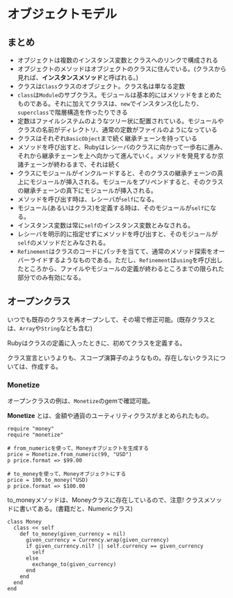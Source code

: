# オブジェクトモデル
## まとめ
  - オブジェクトは複数のインスタンス変数とクラスへのリンクで構成される
  - オブジェクトのメソッドはオブジェクトのクラスに住んでいる。(クラスから見れば、**インスタンスメソッド**と呼ばれる。)
  - クラスは`Class`クラスのオブジェクト。クラス名は単なる定数
  - `class`は`Module`のサブクラス。モジュールは基本的にはメソッドをまとめたものである。それに加えてクラスは、`new`でインスタンス化したり、`superclass`で階層構造を作ったりできる
  - 定数はファイルシステムのようなツリー状に配置されている。モジュールやクラスの名前がディレクトリ、通常の定数がファイルのようになっている
  - クラスはそれぞれ`BasicObject`まで続く継承チェーンを持っている
  - メソッドを呼び出すと、Rubyはレシーバのクラスに向かって一歩右に進み、それから継承チェーンを上へ向かって進んでいく。メソッドを発見するか京諸チェーンが終わるまで、それは続く
  - クラスにモジュールがインクルードすると、そのクラスの継承チェーンの真上にモジュールが挿入される。モジュールをプリペンドすると、そのクラスの継承チェーンの真下にモジュールが挿入される。
  - メソッドを呼び出す時は、レシーバが`self`になる。
  - モジュール(あるいはクラス)を定義する時は、そのモジュールが`self`になる。
  - インスタンス変数は常に`self`のインスタンス変数とみなされる。
  - レシーバを明示的に指定せずにメソッドを呼び出すと、そのモジュールが`self`のメソッドだとみなされる。
  - `Refinement`はクラスのコードにパッチを当てて、通常のメソッド探索をオーバーライドするようなものである。ただし、`Refinement`は`using`を呼び出したところから、ファイルやモジュールの定義が終わるところまでの限られた部分でのみ有効になる。

## オープンクラス
いつでも既存のクラスを再オープンして、その場で修正可能。(既存クラスとは、`Array`や`String`なども含む)

Rubyはクラスの定義に入ったときに、初めてクラスを定義する。

クラス宣言というよりも、スコープ演算子のようなもの。存在しないクラスについては、作成する。

### Monetize
オープンクラスの例は、`Monetize`のgemで確認可能。

**Monetize** とは、金額や通貨のユーティリティクラスがまとめられたもの。

```
require "money"
require "monetize"

# from_numericを使って、Moneyオブジェクトを生成する
price = Monetize.from_numeric(99, "USD")
p price.format => $99.00

# to_moneyを使って、Moneyオブジェクトにする
price = 100.to_money("USD)
p price.format => $100.00
```
to_moneyメソッドは、Moneyクラスに存在しているので、注意! クラスメソッドに書いてある。(書籍だと、Numericクラス)
```
class Money
  class << self
    def to_money(given_currency = nil)
      given_currency = Currency.wrap(given_currency)
      if given_currency.nil? || self.currency == given_currency
        self
      else
        exchange_to(given_currency)
      end
    end
  end
end
```
